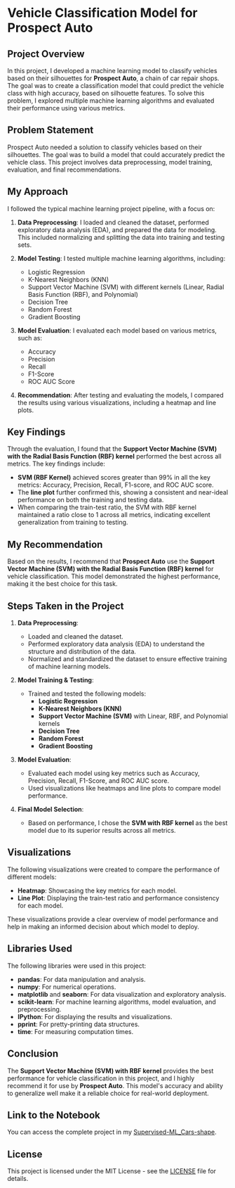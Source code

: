 # Vehicle Classification Model for Prospect Auto

## Project Overview

In this project, I developed a machine learning model to classify vehicles based on their silhouettes for **Prospect Auto**, a chain of car repair shops. The goal was to create a classification model that could predict the vehicle class with high accuracy, based on silhouette features. To solve this problem, I explored multiple machine learning algorithms and evaluated their performance using various metrics.

## Problem Statement

Prospect Auto needed a solution to classify vehicles based on their silhouettes. The goal was to build a model that could accurately predict the vehicle class. This project involves data preprocessing, model training, evaluation, and final recommendations.

## My Approach

I followed the typical machine learning project pipeline, with a focus on:
1. **Data Preprocessing**: I loaded and cleaned the dataset, performed exploratory data analysis (EDA), and prepared the data for modeling. This included normalizing and splitting the data into training and testing sets.
2. **Model Testing**: I tested multiple machine learning algorithms, including:
   - Logistic Regression
   - K-Nearest Neighbors (KNN)
   - Support Vector Machine (SVM) with different kernels (Linear, Radial Basis Function (RBF), and Polynomial)
   - Decision Tree
   - Random Forest
   - Gradient Boosting

3. **Model Evaluation**: I evaluated each model based on various metrics, such as:
   - Accuracy
   - Precision
   - Recall
   - F1-Score
   - ROC AUC Score

4. **Recommendation**: After testing and evaluating the models, I compared the results using various visualizations, including a heatmap and line plots.

## Key Findings

Through the evaluation, I found that the **Support Vector Machine (SVM) with the Radial Basis Function (RBF) kernel** performed the best across all metrics. The key findings include:
- **SVM (RBF Kernel)** achieved scores greater than 99% in all the key metrics: Accuracy, Precision, Recall, F1-score, and ROC AUC score.
- The **line plot** further confirmed this, showing a consistent and near-ideal performance on both the training and testing data.
- When comparing the train-test ratio, the SVM with RBF kernel maintained a ratio close to 1 across all metrics, indicating excellent generalization from training to testing.

## My Recommendation

Based on the results, I recommend that **Prospect Auto** use the **Support Vector Machine (SVM) with the Radial Basis Function (RBF) kernel** for vehicle classification. This model demonstrated the highest performance, making it the best choice for this task.

## Steps Taken in the Project

1. **Data Preprocessing**:  
   - Loaded and cleaned the dataset.
   - Performed exploratory data analysis (EDA) to understand the structure and distribution of the data.
   - Normalized and standardized the dataset to ensure effective training of machine learning models.

2. **Model Training & Testing**:  
   - Trained and tested the following models:
     - **Logistic Regression**
     - **K-Nearest Neighbors (KNN)**
     - **Support Vector Machine (SVM)** with Linear, RBF, and Polynomial kernels
     - **Decision Tree**
     - **Random Forest**
     - **Gradient Boosting**

3. **Model Evaluation**:  
   - Evaluated each model using key metrics such as Accuracy, Precision, Recall, F1-Score, and ROC AUC score.
   - Used visualizations like heatmaps and line plots to compare model performance.

4. **Final Model Selection**:  
   - Based on performance, I chose the **SVM with RBF kernel** as the best model due to its superior results across all metrics.

## Visualizations

The following visualizations were created to compare the performance of different models:
- **Heatmap**: Showcasing the key metrics for each model.
- **Line Plot**: Displaying the train-test ratio and performance consistency for each model.

These visualizations provide a clear overview of model performance and help in making an informed decision about which model to deploy.

## Libraries Used

The following libraries were used in this project:
- **pandas**: For data manipulation and analysis.
- **numpy**: For numerical operations.
- **matplotlib** and **seaborn**: For data visualization and exploratory analysis.
- **scikit-learn**: For machine learning algorithms, model evaluation, and preprocessing.
- **IPython**: For displaying the results and visualizations.
- **pprint**: For pretty-printing data structures.
- **time**: For measuring computation times.

## Conclusion

The **Support Vector Machine (SVM) with RBF kernel** provides the best performance for vehicle classification in this project, and I highly recommend it for use by **Prospect Auto**. This model's accuracy and ability to generalize well make it a reliable choice for real-world deployment.

## Link to the Notebook

You can access the complete project in my [Supervised-ML_Cars-shape](https://colab.research.google.com/drive/1Tpzphy-Iz6-DIkPIXkzoCup-rVywpp2u?usp=sharing).

## License

This project is licensed under the MIT License - see the [LICENSE](LICENSE) file for details.
